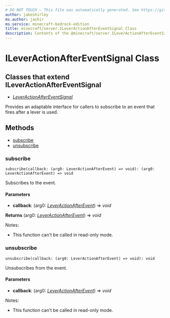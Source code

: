 ```yaml
---
# DO NOT TOUCH — This file was automatically generated. See https://github.com/mojang/minecraftapidocsgenerator to modify descriptions, examples, etc.
author: jakeshirley
ms.author: jashir
ms.service: minecraft-bedrock-edition
title: minecraft/server.ILeverActionAfterEventSignal Class
description: Contents of the @minecraft/server.ILeverActionAfterEventSignal class.
---
```

# ILeverActionAfterEventSignal Class

## Classes that extend ILeverActionAfterEventSignal
- [*LeverActionAfterEventSignal*](LeverActionAfterEventSignal.md)

Provides an adaptable interface for callers to subscribe to an event that fires after a lever is used.

## Methods
- [subscribe](#subscribe)
- [unsubscribe](#unsubscribe)

### **subscribe**
`
subscribe(callback: (arg0: LeverActionAfterEvent) => void): (arg0: LeverActionAfterEvent) => void
`

Subscribes to the event.

#### **Parameters**
- **callback**: (arg0: [*LeverActionAfterEvent*](LeverActionAfterEvent.md)) => *void*

**Returns** (arg0: [*LeverActionAfterEvent*](LeverActionAfterEvent.md)) => *void*
  
Notes:
- This function can't be called in read-only mode.

### **unsubscribe**
`
unsubscribe(callback: (arg0: LeverActionAfterEvent) => void): void
`

Unsubscribes from the event.

#### **Parameters**
- **callback**: (arg0: [*LeverActionAfterEvent*](LeverActionAfterEvent.md)) => *void*
  
Notes:
- This function can't be called in read-only mode.
